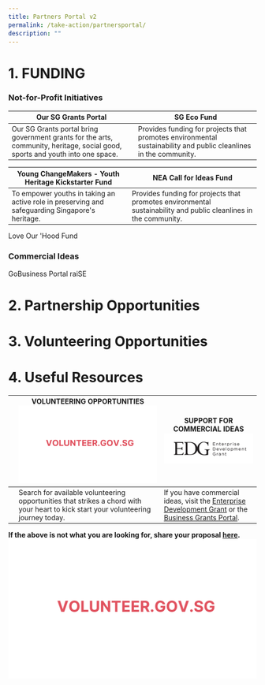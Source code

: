 ```yaml
---
title: Partners Portal v2
permalink: /take-action/partnersportal/
description: ""
---
```

# 1. FUNDING


### Not-for-Profit Initiatives 

| Our SG Grants Portal | SG Eco Fund |
| -------- | -------- | 
| Our SG Grants portal bring government grants for the arts, community, heritage, social good, sports and youth into one space. | Provides funding for projects that promotes environmental sustainability and public cleanlines in the community.     | 

| Young ChangeMakers - Youth Heritage Kickstarter Fund | NEA Call for Ideas Fund |
| -------- | - | 
| To empower youths in taking an active role in preserving and safeguarding Singapore's heritage. | Provides funding for projects that promotes environmental sustainability and public cleanlines in the community.| 

Love Our 'Hood Fund 


### Commercial Ideas 

GoBusiness Portal 
raiSE 

# 2. Partnership Opportunities 



# 3. Volunteering Opportunities 


# 4. Useful Resources








|  | VOLUNTEERING OPPORTUNITIES ![](/images/about%20sgpo-2.png)| SUPPORT FOR COMMERCIAL IDEAS ![Enterprise Development Grant](/images/Useful%20information/enterprisedevelopmentgrant.png)|
| -------- | -------- | -------- |
|   | Search for available volunteering opportunities that strikes a chord with your heart to kick start your volunteering journey today.| If you have commercial ideas, visit the [Enterprise Development Grant](https://www.enterprisesg.gov.sg/financial-support/enterprise-development-grant) or the [Business Grants Portal](https://www.businessgrants.gov.sg/).

**If the above is not what you are looking for, share your proposal [here](https://go.gov.sg/sgpostageform).**![](/images/Opportunities/about%20sgpo-2.png)